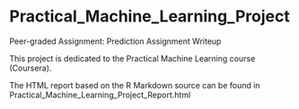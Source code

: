 # Practical_Machine_Learning_Project
Peer-graded Assignment: Prediction Assignment Writeup

This project is dedicated to the Practical Machine Learning course (Coursera).

The HTML report based on the R Markdown source can be found in Practical_Machine_Learning_Project_Report.html

